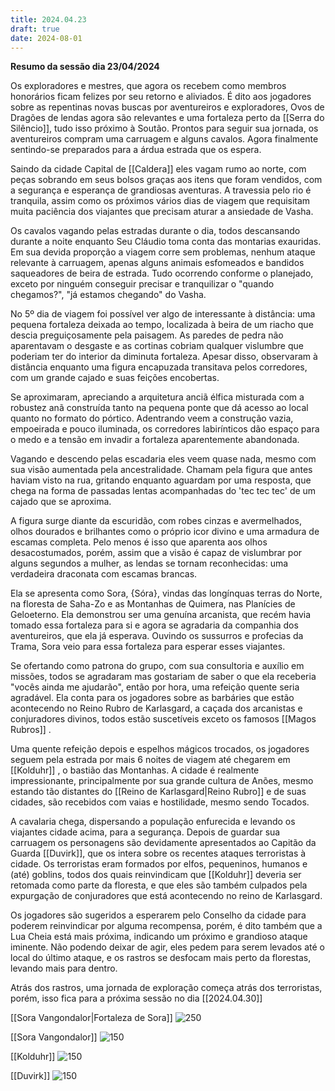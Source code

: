 ```yaml
---
title: 2024.04.23
draft: true
date: 2024-08-01
---
```

**Resumo da sessão dia 23/04/2024**

Os exploradores e mestres, que agora os recebem como membros honorários ficam felizes por seu retorno e aliviados. É dito aos jogadores sobre as repentinas novas buscas por aventureiros e exploradores, Ovos de Dragões de lendas agora são relevantes e uma fortaleza perto da [[Serra do Silêncio]], tudo isso próximo à Soutão. Prontos para seguir sua jornada, os aventureiros compram uma carruagem e alguns cavalos. Agora finalmente sentindo-se preparados para a árdua estrada que os espera. 

Saindo da cidade Capital de [[Caldera]] eles vagam rumo ao norte, com peças sobrando em seus bolsos graças aos itens que foram vendidos, com a segurança e esperança de grandiosas aventuras. A travessia pelo rio é tranquila, assim como os próximos vários dias de viagem que requisitam muita paciência dos viajantes que precisam aturar a ansiedade de Vasha.

Os cavalos vagando pelas estradas durante o dia, todos descansando durante a noite enquanto Seu Cláudio toma conta das montarias exauridas. Em sua devida proporção a viagem corre sem problemas, nenhum ataque relevante à carruagem, apenas alguns animais esfomeados e bandidos saqueadores de beira de estrada. Tudo ocorrendo conforme o planejado, exceto por ninguém conseguir precisar e tranquilizar o "quando chegamos?", "já estamos chegando" do Vasha.

No 5º dia de viagem foi possível ver algo de interessante à distância: uma pequena fortaleza deixada ao tempo, localizada à beira de um riacho que descia preguiçosamente pela paisagem. As paredes de pedra não aparentavam o desgaste e as cortinas cobriam qualquer vislumbre que poderiam ter do interior  da  diminuta fortaleza. Apesar disso, observaram à distância enquanto uma figura encapuzada transitava pelos corredores, com um grande cajado e suas feições encobertas.

Se aproximaram, apreciando a arquitetura anciã élfica misturada com a robustez anã construída tanto na pequena ponte que dá acesso ao local quanto no formato do pórtico. Adentrando veem a construção vazia, empoeirada e pouco iluminada, os corredores labirínticos dão espaço para o medo e a tensão em invadir a fortaleza aparentemente abandonada.

Vagando e descendo pelas escadaria eles veem quase nada, mesmo com sua visão aumentada pela ancestralidade. Chamam pela figura que antes haviam visto na rua, gritando enquanto aguardam por uma resposta, que chega na forma de passadas lentas acompanhadas do 'tec tec tec' de um cajado que se aproxima.

A figura surge diante da escuridão, com robes cinzas e avermelhados, olhos dourados e brilhantes como o próprio icor divino e uma armadura de escamas completa. Pelo menos é isso que aparenta aos olhos desacostumados, porém, assim que a visão é capaz de vislumbrar por alguns segundos a mulher, as lendas se tornam reconhecidas: uma verdadeira draconata com escamas brancas.

Ela se apresenta como Sora, {Sóra}, vindas das longínquas terras do Norte, na  floresta de Saha-Zo e as Montanhas de Quimera, nas Planícies de Geloeterno. Ela demonstrou ser uma genuína arcanista, que recém havia tomado essa fortaleza para si e agora se agradaria da companhia dos aventureiros, que ela já esperava. Ouvindo os sussurros e profecias da Trama, Sora veio para essa fortaleza para esperar esses viajantes.

Se ofertando como patrona do grupo, com sua consultoria e auxílio em missões, todos se agradaram mas gostariam de saber o que ela receberia "vocês ainda me ajudarão", então por hora, uma refeição quente seria agradável. Ela conta para os jogadores sobre as barbáries que estão acontecendo no Reino Rubro de Karlasgard, a caçada dos arcanistas e conjuradores divinos, todos estão suscetíveis exceto os famosos [[Magos Rubros]] .

Uma quente refeição depois e espelhos mágicos trocados, os jogadores seguem pela estrada por mais 6 noites de viagem até chegarem em [[Kolduhr]] , o bastião das Montanhas. A cidade é realmente impressionante, principalmente por sua grande cultura de Anões, mesmo estando tão distantes do [[Reino de Karlasgard|Reino Rubro]] e de suas cidades, são recebidos com vaias e hostilidade, mesmo sendo Tocados.

A cavalaria chega, dispersando a população enfurecida e levando os viajantes cidade acima, para a segurança. Depois de guardar sua carruagem os personagens são devidamente apresentados ao Capitão da Guarda [[Duvirk]], que os intera sobre os recentes ataques terroristas à cidade. Os terroristas eram formados por elfos, pequeninos, humanos e (até) goblins, todos dos quais reinvindicam que [[Kolduhr]] deveria ser retomada como parte da floresta, e que eles são também culpados pela expurgação de conjuradores que está acontecendo no reino de Karlasgard.

Os jogadores são sugeridos a esperarem pelo Conselho da cidade para poderem reinvindicar por alguma recompensa, porém, é dito também que a Lua Cheia está mais próxima, indicando um próximo e grandioso ataque iminente. Não podendo deixar de agir, eles pedem para serem levados até o local do último ataque, e os rastros se desfocam mais perto da florestas, levando mais para dentro.

Atrás dos rastros, uma jornada de exploração começa atrás dos terroristas, porém, isso fica para a próxima sessão no dia [[2024.04.30]]


[[Sora Vangondalor|Fortaleza de Sora]]
![250](https://i.pinimg.com/736x/e5/8b/62/e58b6263567b5de4ac84fd4caa2ad37f.jpg)


[[Sora Vangondalor]]
![150](https://i.pinimg.com/564x/5e/bc/9e/5ebc9eb9b98520b0a780d7fd3ba76a39.jpg)


[[Kolduhr]]
![150](https://i.pinimg.com/736x/62/40/fc/6240fc240ab6da1f5b8870fb4fd67548.jpg)



[[Duvirk]]
![150](https://i.pinimg.com/736x/17/c5/ca/17c5ca125bad15f32625e109ad31d724.jpg)

